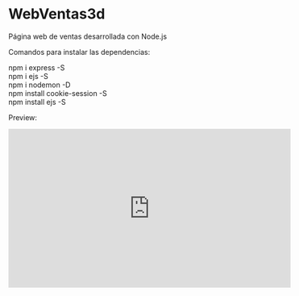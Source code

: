 # WebVentas3d
Página web de ventas desarrollada con Node.js

Comandos para instalar las dependencias:

 npm i express -S   
 npm i ejs -S   
 npm i nodemon -D   
 npm install cookie-session -S   
 npm install ejs -S
 
 
Preview:

<iframe width="560" height="315" src="https://www.youtube.com/embed/uy3wcpVGJDg" frameborder="0" allowfullscreen></iframe>
